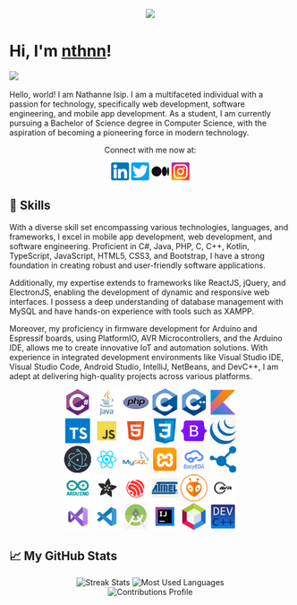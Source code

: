 <p align="center">
	<img src="nthnn-circle.gif" width="200" />
</p>

# Hi, I'm [nthnn](https://nthnn.github.io)!

<a href="#"><img src="https://komarev.com/ghpvc/?username=nthnn&label=Profile%20Visits" /></a>

Hello, world! I am Nathanne Isip. I am a multifaceted individual with a passion for technology, specifically web development, software engineering, and mobile app development. As a student, I am currently pursuing a Bachelor of Science degree in Computer Science, with the aspiration of becoming a pioneering force in modern technology.

<p align="center">Connect with me now at:</p>
<div align="center">
	<a href-"https://linkedin.com/in/nathanne-isip-310003277/"><img src="assets/smic-linkedin.png" width="32" /></a>
	<a href="https://twitter.com/nathannestein"><img src="assets/smic-twitter.png" width="32" /></a>
	<a href="https://medium.com/@nthnn"><img src="assets/smic-medium.png" width="32" /></a>
	<a href="https://www.instagram.com/nathannestein/"><img src="assets/smic-instagram.png" width="32" /></a>
</div>

## 🧬 Skills

With a diverse skill set encompassing various technologies, languages, and frameworks, I excel in mobile app development, web development, and software engineering. Proficient in C#, Java, PHP, C, C++, Kotlin, TypeScript, JavaScript, HTML5, CSS3, and Bootstrap, I have a strong foundation in creating robust and user-friendly software applications.

Additionally, my expertise extends to frameworks like ReactJS, jQuery, and ElectronJS, enabling the development of dynamic and responsive web interfaces. I possess a deep understanding of database management with MySQL and have hands-on experience with tools such as XAMPP.

Moreover, my proficiency in firmware development for Arduino and Espressif boards, using PlatformIO, AVR Microcontrollers, and the Arduino IDE, allows me to create innovative IoT and automation solutions. With experience in integrated development environments like Visual Studio IDE, Visual Studio Code, Android Studio, IntelliJ, NetBeans, and DevC++, I am adept at delivering high-quality projects across various platforms.

<p align="center">
	<a href="https://learn.microsoft.com/en-us/dotnet/csharp/"><img src="assets/ic-csharp.png" width="48" /></a>
	<a href="https://www.java.com/en/"><img src="assets/ic-java.png" width="48" /></a>
	<a href="https://www.php.net"><img src="assets/ic-php.png" width="48" /></a>
	<a href="https://www.iso.org/standard/74528.html"><img src="assets/ic-clang.png" width="48" /></a>
	<a href="https://cplusplus.com/"><img src="assets/ic-cpp.png" width="48" /></a>
	<a href="https://kotlinlang.org"><img src="assets/ic-kotlin.png" width="48" /></a>
	<br/>
	<a href="https://www.typescriptlang.org"><img src="assets/ic-typescript.png" width="48" /></a>
	<a href="https://www.javascript.com"><img src="assets/ic-js.png" width="48" /></a>
	<a href="https://html5.org"><img src="assets/ic-html5.png" width="48" /></a>
	<a href="https://www.css3.com"><img src="assets/ic-css3.png" width="48" /></a>
	<a href="https://getbootstrap.com"><img src="assets/ic-bootstrap.png" width="48" /></a>
	<a href="https://jquery.com"><img src="assets/ic-jquery.png" width="48" /></a>
	<br/>
	<a href="https://www.electronjs.org"><img src="assets/ic-electronjs.png" width="48" /></a>
	<a href="https://react.dev"><img src="assets/ic-reactjs.png" width="48" /></a>
	<a href="https://www.mysql.com"><img src="assets/ic-mysql.png" width="48" /></a>
	<a href="https://www.apachefriends.org"><img src="assets/ic-xampp.png" width="48" /></a>
	<a href="https://easyeda.com"><img src="assets/ic-easyeda.png" width="48" /></a>
	<a href="https://virtuostaff.com"><img src="assets/ic-virtuostaff.png" width="48" /></a>
	<br/>
	<a href="https://www.arduino.cc"><img src="assets/ic-arduino.png" width="48" /></a>
	<a href="https://www.adafruit.com"><img src="assets/ic-adafruit.png" width="48" /></a>
	<a href="https://www.espressif.com"><img src="assets/ic-espressif.png" width="48" /></a>
	<a href="https://www.microchip.com"><img src="assets/ic-atmel.png" width="48" /></a>
	<a href="https://platformio.org"><img src="assets/ic-platformio.png" width="48" /></a>
	<a href="https://www.microchip.com/en-us/products/microcontrollers-and-microprocessors/8-bit-mcus/avr-mcus"><img src="assets/ic-avr.png" width="48" /></a>
	<br/>
	<a href="https://visualstudio.microsoft.com"><img src="assets/ic-visual-studio.png" width="48" /></a>
	<a href="https://code.visualstudio.com"><img src="assets/ic-visual-studio-code.png" width="48" /></a>
	<a href="https://developer.android.com/studio"><img src="assets/ic-android-studio.png" width="48" /></a>
	<a href="https://www.jetbrains.com/idea/"><img src="assets/ic-intellij.png" width="48" /></a>
	<a href="https://netbeans.apache.org"><img src="assets/ic-netbeans.png" width="48" /></a>
	<a href="https://www.bloodshed.net"><img src="assets/ic-devcpp.png" width="48" /></a>
</p>

## 📈 My GitHub Stats

<div align="center">
	<img alt="Streak Stats" src="https://github-readme-streak-stats.herokuapp.com/?user=nthnn&hide_border=true&show_icons=true&currStreakNum=e9ecef&sideNums=e9ecef&border=272b30&currStreakLabel=e9ecef&background=272b30&sideLabels=e9ecef&dates=7a8288" />
	<img alt="Most Used Languages" src="https://github-readme-stats.vercel.app/api/top-langs/?username=nthnn&layout=compact&theme=onedark&hide_border=true&title_color=e9ecef&text_color=e9ecef&bg_color=272b30&hide=html,css,batchfile" />
	<br/>
	<img alt="Contributions Profile" src="https://github-profile-summary-cards.vercel.app/api/cards/profile-details?username=nthnn&theme=nord_dark" />
</div>